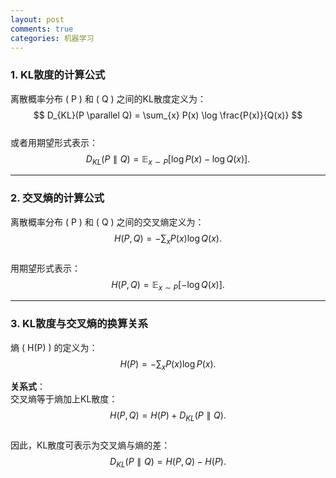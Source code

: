 ```yaml
---
layout: post
comments: true
categories: 机器学习
---
```


### 1. KL散度的计算公式
离散概率分布 \( P \) 和 \( Q \) 之间的KL散度定义为：  
$$  
D_{KL}(P \parallel Q) = \sum_{x} P(x) \log \frac{P(x)}{Q(x)}  
$$  
或者用期望形式表示：  
$$  
D_{KL}(P \parallel Q) = \mathbb{E}_{x \sim P}\left[ \log P(x) - \log Q(x) \right].  
$$

---

### 2. 交叉熵的计算公式
离散概率分布 \( P \) 和 \( Q \) 之间的交叉熵定义为：  
$$  
H(P, Q) = -\sum_{x} P(x) \log Q(x).  
$$  
用期望形式表示：  
$$  
H(P, Q) = \mathbb{E}_{x \sim P}\left[ -\log Q(x) \right].  
$$

---

### 3. KL散度与交叉熵的换算关系
熵 \( H(P) \) 的定义为：  
$$  
H(P) = -\sum_{x} P(x) \log P(x).  
$$

**关系式**：  
交叉熵等于熵加上KL散度：  
$$  
H(P, Q) = H(P) + D_{KL}(P \parallel Q).  
$$  
因此，KL散度可表示为交叉熵与熵的差：  
$$  
D_{KL}(P \parallel Q) = H(P, Q) - H(P).  
$$  

